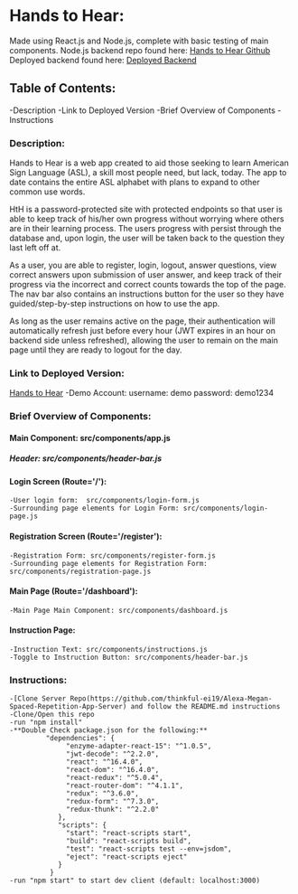 # Hands to Hear:
Made using React.js and Node.js, complete with basic testing of main components.
Node.js backend repo found here: [Hands to Hear Github](https://github.com/thinkful-ei19/Alexa-Megan-Spaced-Repetition-App-Server)
Deployed backend found here: [Deployed Backend](https://alex-megan-spaced-repetition.herokuapp.com/)

## Table of Contents:
-Description
-Link to Deployed Version
-Brief Overview of Components
-Instructions

### Description:
Hands to Hear is a web app created to aid those seeking to learn American Sign Language (ASL), a skill most people need, but lack, today. The app to date contains the entire ASL alphabet with plans to expand to other common use words.

HtH is a password-protected site with protected endpoints so that user is able to keep track of his/her own progress without worrying where others are in their learning process.  The users progress with persist through the database and, upon login, the user will be taken back to the question they last left off at.

As a user, you are able to register, login, logout, answer questions, view correct answers upon submission of user answer, and keep track of their progress via the incorrect and correct counts towards the top of the page.  The nav bar also contains an instructions button for the user so they have guided/step-by-step instructions on how to use the app. 

As long as the user remains active on the page, their authentication will automatically refresh just before every hour (JWT expires in an hour on backend side unless refreshed), allowing the user to remain on the main page until they are ready to logout for the day.

### Link to Deployed Version:
[Hands to Hear](https://compassionate-fermi-44db9e.netlify.com/)
-Demo Account: username: demo password: demo1234

### Brief Overview of Components:

#### Main Component: src/components/app.js

##### Header: src/components/header-bar.js

#### Login Screen (Route='/'):
    -User login form:  src/components/login-form.js
    -Surrounding page elements for Login Form: src/components/login-page.js

#### Registration Screen (Route='/register'):
    -Registration Form: src/components/register-form.js
    -Surrounding page elements for Registration Form: src/components/registration-page.js

#### Main Page (Route='/dashboard'):
    -Main Page Main Component: src/components/dashboard.js

#### Instruction Page:
    -Instruction Text: src/components/instructions.js
    -Toggle to Instruction Button: src/components/header-bar.js

### Instructions:
    -[Clone Server Repo(https://github.com/thinkful-ei19/Alexa-Megan-Spaced-Repetition-App-Server) and follow the README.md instructions
    -Clone/Open this repo
    -run "npm install"
    -**Double Check package.json for the following:**
             "dependencies": {
                  "enzyme-adapter-react-15": "^1.0.5",
                  "jwt-decode": "^2.2.0",
                  "react": "^16.4.0",
                  "react-dom": "^16.4.0",
                  "react-redux": "^5.0.4",
                  "react-router-dom": "^4.1.1",
                  "redux": "^3.6.0",
                  "redux-form": "^7.3.0",
                  "redux-thunk": "^2.2.0"
                },
                "scripts": {
                  "start": "react-scripts start",
                  "build": "react-scripts build",
                  "test": "react-scripts test --env=jsdom",
                  "eject": "react-scripts eject"
                }
              }
    -run "npm start" to start dev client (default: localhost:3000)
    